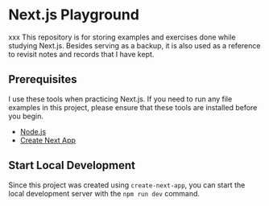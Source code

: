 # Next.js Playground

xxx This repository is for storing examples and exercises done while studying Next.js. Besides serving as a backup, it is also used as a reference to revisit notes and records that I have kept.

## Prerequisites

I use these tools when practicing Next.js. If you need to run any file examples in this project, please ensure that these tools are installed before you begin.

- [Node.js][1]
- [Create Next App][2]

## Start Local Development

Since this project was created using `create-next-app`, you can start the local development server with the `npm run dev` command.

[1]: https://nodejs.org
[2]: https://nextjs.org/docs/getting-started/installation
